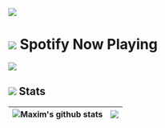 ![](https://hits.seeyoufarm.com/api/count/incr/badge.svg?url=https://github.com/clownless/&title=Profile%20Views)

# ![](https://rf0x3d.su/maybe_assets/music_outline_28.svg) Spotify Now Playing
![](https://spotify-now-playing-m4x3r1337.vercel.app/api/spotify-playing)
## ![](https://rf0x3d.su/maybe_assets/statistics_outline_28.svg) Stats

| <img align="center" src="https://github-readme-stats.vercel.app/api?username=clownless&show_icons=true&include_all_commits=true&theme=buefy&hide_border=true" alt="Maxim's github stats" /> | <img align="center" src="https://github-readme-stats.vercel.app/api/wakatime/?username=clownless&layout=compact&theme=buefy&hide_border=true" /> |
| ------------- | ------------- |

